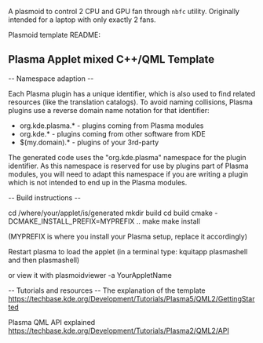A plasmoid to control 2 CPU and GPU fan through `nbfc` utility. Originally intended for a laptop with only exactly 2 fans.

Plasmoid template README:

Plasma Applet mixed C++/QML Template
----------------------

-- Namespace adaption --

Each Plasma plugin has a unique identifier, which is also used to find related
resources (like the translation catalogs).
To avoid naming collisions, Plasma plugins use a reverse domain name notation
for that identifier:

* org.kde.plasma.* - plugins coming from Plasma modules
* org.kde.*        - plugins coming from other software from KDE
* $(my.domain).*   - plugins of your 3rd-party

The generated code uses the "org.kde.plasma" namespace for the plugin identifier.
As this namespace is reserved for use by plugins part of Plasma modules, you will
need to adapt this namespace if you are writing a plugin which is not intended to
end up in the Plasma modules.


-- Build instructions --

cd /where/your/applet/is/generated
mkdir build
cd build
cmake -DCMAKE_INSTALL_PREFIX=MYPREFIX .. 
make 
make install

(MYPREFIX is where you install your Plasma setup, replace it accordingly)

Restart plasma to load the applet 
(in a terminal type: 
kquitapp plasmashell 
and then
plasmashell)

or view it with 
plasmoidviewer -a YourAppletName

-- Tutorials and resources --
The explanation of the template
https://techbase.kde.org/Development/Tutorials/Plasma5/QML2/GettingStarted

Plasma QML API explained
https://techbase.kde.org/Development/Tutorials/Plasma2/QML2/API
